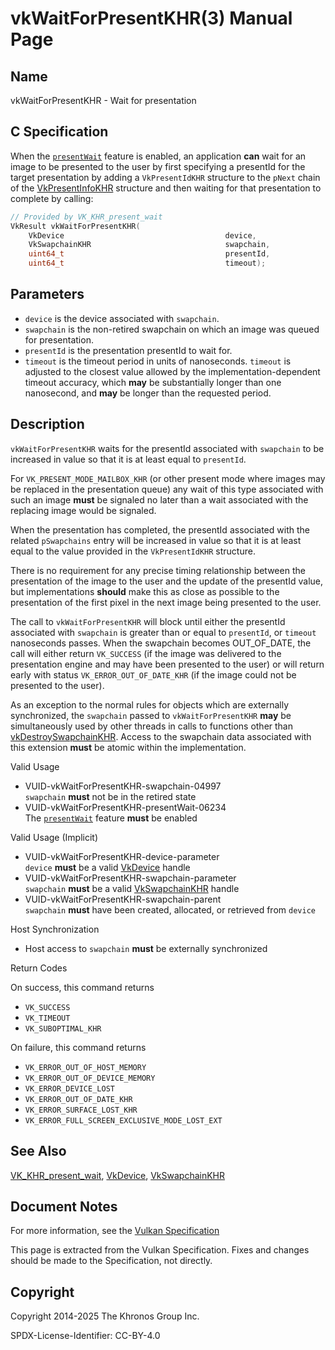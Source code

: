 # vkWaitForPresentKHR(3) Manual Page

## Name

vkWaitForPresentKHR - Wait for presentation



## [](#_c_specification)C Specification

When the [`presentWait`](https://registry.khronos.org/vulkan/specs/latest/html/vkspec.html#features-presentWait) feature is enabled, an application **can** wait for an image to be presented to the user by first specifying a presentId for the target presentation by adding a `VkPresentIdKHR` structure to the `pNext` chain of the [VkPresentInfoKHR](https://registry.khronos.org/vulkan/specs/latest/man/html/VkPresentInfoKHR.html) structure and then waiting for that presentation to complete by calling:

```c++
// Provided by VK_KHR_present_wait
VkResult vkWaitForPresentKHR(
    VkDevice                                    device,
    VkSwapchainKHR                              swapchain,
    uint64_t                                    presentId,
    uint64_t                                    timeout);
```

## [](#_parameters)Parameters

- `device` is the device associated with `swapchain`.
- `swapchain` is the non-retired swapchain on which an image was queued for presentation.
- `presentId` is the presentation presentId to wait for.
- `timeout` is the timeout period in units of nanoseconds. `timeout` is adjusted to the closest value allowed by the implementation-dependent timeout accuracy, which **may** be substantially longer than one nanosecond, and **may** be longer than the requested period.

## [](#_description)Description

`vkWaitForPresentKHR` waits for the presentId associated with `swapchain` to be increased in value so that it is at least equal to `presentId`.

For `VK_PRESENT_MODE_MAILBOX_KHR` (or other present mode where images may be replaced in the presentation queue) any wait of this type associated with such an image **must** be signaled no later than a wait associated with the replacing image would be signaled.

When the presentation has completed, the presentId associated with the related `pSwapchains` entry will be increased in value so that it is at least equal to the value provided in the `VkPresentIdKHR` structure.

There is no requirement for any precise timing relationship between the presentation of the image to the user and the update of the presentId value, but implementations **should** make this as close as possible to the presentation of the first pixel in the next image being presented to the user.

The call to `vkWaitForPresentKHR` will block until either the presentId associated with `swapchain` is greater than or equal to `presentId`, or `timeout` nanoseconds passes. When the swapchain becomes OUT\_OF\_DATE, the call will either return `VK_SUCCESS` (if the image was delivered to the presentation engine and may have been presented to the user) or will return early with status `VK_ERROR_OUT_OF_DATE_KHR` (if the image could not be presented to the user).

As an exception to the normal rules for objects which are externally synchronized, the `swapchain` passed to `vkWaitForPresentKHR` **may** be simultaneously used by other threads in calls to functions other than [vkDestroySwapchainKHR](https://registry.khronos.org/vulkan/specs/latest/man/html/vkDestroySwapchainKHR.html). Access to the swapchain data associated with this extension **must** be atomic within the implementation.

Valid Usage

- [](#VUID-vkWaitForPresentKHR-swapchain-04997)VUID-vkWaitForPresentKHR-swapchain-04997  
  `swapchain` **must** not be in the retired state
- [](#VUID-vkWaitForPresentKHR-presentWait-06234)VUID-vkWaitForPresentKHR-presentWait-06234  
  The [`presentWait`](https://registry.khronos.org/vulkan/specs/latest/html/vkspec.html#features-presentWait) feature **must** be enabled

Valid Usage (Implicit)

- [](#VUID-vkWaitForPresentKHR-device-parameter)VUID-vkWaitForPresentKHR-device-parameter  
  `device` **must** be a valid [VkDevice](https://registry.khronos.org/vulkan/specs/latest/man/html/VkDevice.html) handle
- [](#VUID-vkWaitForPresentKHR-swapchain-parameter)VUID-vkWaitForPresentKHR-swapchain-parameter  
  `swapchain` **must** be a valid [VkSwapchainKHR](https://registry.khronos.org/vulkan/specs/latest/man/html/VkSwapchainKHR.html) handle
- [](#VUID-vkWaitForPresentKHR-swapchain-parent)VUID-vkWaitForPresentKHR-swapchain-parent  
  `swapchain` **must** have been created, allocated, or retrieved from `device`

Host Synchronization

- Host access to `swapchain` **must** be externally synchronized

Return Codes

On success, this command returns

- `VK_SUCCESS`
- `VK_TIMEOUT`
- `VK_SUBOPTIMAL_KHR`

On failure, this command returns

- `VK_ERROR_OUT_OF_HOST_MEMORY`
- `VK_ERROR_OUT_OF_DEVICE_MEMORY`
- `VK_ERROR_DEVICE_LOST`
- `VK_ERROR_OUT_OF_DATE_KHR`
- `VK_ERROR_SURFACE_LOST_KHR`
- `VK_ERROR_FULL_SCREEN_EXCLUSIVE_MODE_LOST_EXT`

## [](#_see_also)See Also

[VK\_KHR\_present\_wait](https://registry.khronos.org/vulkan/specs/latest/man/html/VK_KHR_present_wait.html), [VkDevice](https://registry.khronos.org/vulkan/specs/latest/man/html/VkDevice.html), [VkSwapchainKHR](https://registry.khronos.org/vulkan/specs/latest/man/html/VkSwapchainKHR.html)

## [](#_document_notes)Document Notes

For more information, see the [Vulkan Specification](https://registry.khronos.org/vulkan/specs/latest/html/vkspec.html#vkWaitForPresentKHR)

This page is extracted from the Vulkan Specification. Fixes and changes should be made to the Specification, not directly.

## [](#_copyright)Copyright

Copyright 2014-2025 The Khronos Group Inc.

SPDX-License-Identifier: CC-BY-4.0